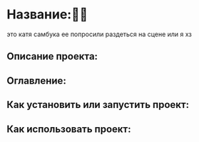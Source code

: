 # Название:🍑🍆
это катя самбука ее попросили раздеться на сцене или я хз
## Описание проекта:
## Оглавление:
## Как установить или запустить проект:
## Как использовать проект:

